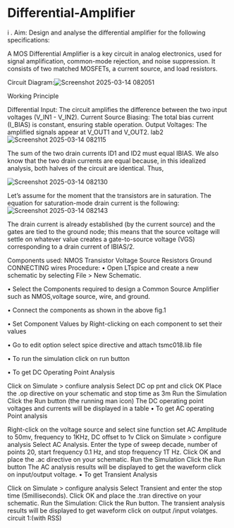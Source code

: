 # Differential-Amplifier
i . Aim:
Design and analyse the differential amplifier for the following specifications:

A MOS Differential Amplifier is a key circuit in analog electronics, used for signal amplification, common-mode rejection, and noise suppression. It consists of two matched MOSFETs, a current source, and load resistors.

Circuit Diagram:![Screenshot 2025-03-14 082051](https://github.com/user-attachments/assets/09b17eea-0907-4799-b1c4-3c7b73f6f716)


Working Principle

Differential Input: The circuit amplifies the difference between the two input voltages (V_IN1 - V_IN2).
Current Source Biasing: The total bias current (I_BIAS) is constant, ensuring stable operation.
Output Voltages: The amplified signals appear at V_OUT1 and V_OUT2. lab2
![Screenshot 2025-03-14 082115](https://github.com/user-attachments/assets/0aca87e0-7898-488b-8f94-162e53b8db11)

The sum of the two drain currents ID1 and ID2 must equal IBIAS. We also know that the two drain currents are equal because, in this idealized analysis, both halves of the circuit are identical. Thus,

![Screenshot 2025-03-14 082130](https://github.com/user-attachments/assets/dbe9fb1a-10f5-4eb4-8a18-45068bb06d4e)


Let’s assume for the moment that the transistors are in saturation. The equation for saturation-mode drain current is the following: ![Screenshot 2025-03-14 082143](https://github.com/user-attachments/assets/125a43a7-91dc-41da-9028-918023109329)


The drain current is already established (by the current source) and the gates are tied to the ground node; this means that the source voltage will settle on whatever value creates a gate-to-source voltage (VGS) corresponding to a drain current of IBIAS/2.

Components used:
NMOS Transistor
Voltage Source
Resistors
Ground
CONNECTING wires
Procedure:
• Open LTspice and create a new schematic by selecting File > New Schematic.

• Select the Components required to design a Common Source Amplifier such as NMOS,voltage source, wire, and ground.

• Connect the components as shown in the above fig.1

• Set Component Values by Right-clicking on each component to set their values

• Go to edit option select spice directive and attach tsmc018.lib file

• To run the simulation click on run button

• To get DC Operating Point Analysis

Click on Simulate > confiure analysis
Select DC op pnt and click OK
Place the .op directive on your schematic and stop time as 3m
Run the Simulation
Click the Run button (the running man icon)
The DC operating point voltages and currents will be displayed in a table
• To get AC operating Point analysis

Right-click on the voltage source and select sine function set AC Amplitude to 50mv, frequency to 1KHz, DC offset to 1v
Click on Simulate > configure analysis
Select AC Analysis.
Enter the type of sweep decade, number of points 20, start frequency 0.1 Hz, and stop frequency 1T Hz.
Click OK and place the .ac directive on your schematic.
Run the Simulation
Click the Run button
The AC analysis results will be displayed to get the waveform click on input/output voltage.
• To get Transient Analysis

Click on Simulate > configure analysis
Select Transient and enter the stop time (5milliseconds).
Click OK and place the .tran directive on your schematic.
Run the Simulation:
Click the Run button.
The transient analysis results will be displayed to get waveform click on output /input volatges.
circuit 1:(with RSS)
